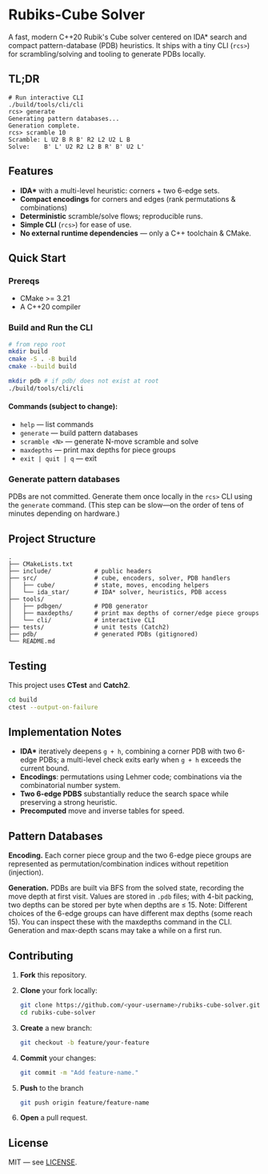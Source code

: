 # Rubiks-Cube Solver

A fast, modern C++20 Rubik's Cube solver centered on IDA* search and compact pattern-database (PDB) heuristics. It ships with a tiny CLI (`rcs>`) for scrambling/solving and tooling to generate PDBs locally.

## TL;DR

```console
# Run interactive CLI
./build/tools/cli/cli
rcs> generate
Generating pattern databases...
Generation complete.
rcs> scramble 10
Scramble: L U2 B R B' R2 L2 U2 L B
Solve:    B' L' U2 R2 L2 B R' B' U2 L'
```

## Features

* **IDA\*** with a multi-level heuristic: corners + two 6-edge sets.
* **Compact encodings** for corners and edges (rank permutations & combinations)
* **Deterministic** scramble/solve flows; reproducible runs.
* **Simple CLI** (`rcs>`) for ease of use.
* **No external runtime dependencies** — only a C++ toolchain & CMake.

## Quick Start

### Prereqs

* CMake >= 3.21
* A C++20 compiler

### Build and Run the CLI

```bash
# from repo root
mkdir build
cmake -S . -B build
cmake --build build

mkdir pdb # if pdb/ does not exist at root
./build/tools/cli/cli
```

#### Commands (subject to change):

* `help` — list commands
* `generate` — build pattern databases
* `scramble <N>` — generate N-move scramble and solve
* `maxdepths` — print max depths for piece groups
* `exit | quit | q` — exit

### Generate pattern databases

PDBs are not committed. Generate them once locally in the `rcs>` CLI using the `generate` command. (This step can be slow—on the order of tens of minutes depending on hardware.)

## Project Structure

```
.
├── CMakeLists.txt
├── include/            # public headers
├── src/                # cube, encoders, solver, PDB handlers
│   ├── cube/           # state, moves, encoding helpers 
│   └── ida_star/       # IDA* solver, heuristics, PDB access 
├── tools/
│   ├── pdbgen/         # PDB generator
│   ├── maxdepths/      # print max depths of corner/edge piece groups
│   └── cli/            # interactive CLI 
├── tests/              # unit tests (Catch2)
├── pdb/                # generated PDBs (gitignored)
└── README.md
```

## Testing

This project uses **CTest** and **Catch2**.

```bash
cd build
ctest --output-on-failure
```

## Implementation Notes

* **IDA\*** iteratively deepens `g + h`, combining a corner PDB with two 6-edge PDBs; a multi-level check exits early when `g + h` exceeds the current bound.
* **Encodings**: permutations using Lehmer code; combinations via the combinatorial number system.
* **Two 6-edge PDBS** substantially reduce the search space while preserving a strong heuristic.
* **Precomputed** move and inverse tables for speed.

## Pattern Databases


**Encoding.** Each corner piece group and the two 6-edge piece groups are represented as permutation/combination indices without repetition (injection).

**Generation.** PDBs are built via BFS from the solved state, recording the move depth at first visit. Values are stored in `.pdb` files; with 4-bit packing, two depths can be stored per byte when depths are ≤ 15. Note: Different choices of the 6-edge groups can have different max depths (some reach 15). You can inspect these with the maxdepths command in the CLI. Generation and max-depth scans may take a while on a first run.

## Contributing

1. **Fork** this repository.

2. **Clone** your fork locally:

    ```bash
    git clone https://github.com/<your-username>/rubiks-cube-solver.git
    cd rubiks-cube-solver
    ```

3. **Create** a new branch:

    ```bash
    git checkout -b feature/your-feature
    ```

4. **Commit** your changes:

    ```bash
    git commit -m "Add feature-name."
    ```

5. **Push** to the branch

    ```bash
    git push origin feature/feature-name
    ```

6. **Open** a pull request.

## License

MIT — see [LICENSE](LICENSE).